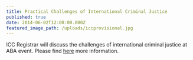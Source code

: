 ```yaml
---
title: Practical Challenges of International Criminal Justice
published: true
date: 2014-06-02T12:00:00.000Z
featured_image_path: /uploads/iccprovisional.jpg
---
```



ICC Registrar will discuss the challenges of international criminal justice at ABA event. Please find [here](https://www.international-criminal-justice-today.org/news/practical-challenges-of-international-criminal-justice/) more information.